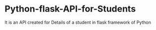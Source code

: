 # Python-flask-API-for-Students
It is an API created for Details of a student in flask framework of Python

